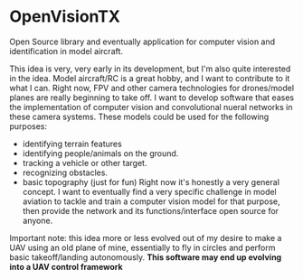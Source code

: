 # OpenVisionTX
Open Source library and eventually application for computer vision and identification in model aircraft.

This idea is very, very early in its development, but I'm also quite interested in the idea.
Model aircraft/RC is a great hobby, and I want to contribute to it what I can. Right now, FPV and other camera technologies for drones/model planes are really beginning to take off. I want to develop software that eases the implementation of computer vision and convolutional nueral networks in these camera systems. These models could be used for the following purposes:
- identifying terrain features
- identifying people/animals on the ground.
- tracking a vehicle or other target.
- recognizing obstacles.
- basic topography (just for fun)
Right now it's honestly a very general concept. I want to eventually find a very specific challenge in model aviation to tackle and train a computer vision model for that purpose, then provide the network and its functions/interface open source for anyone. 

Important note: this idea more or less evolved out of my desire to make a UAV using an old plane of mine, essentially to fly in circles and perform basic takeoff/landing autonomously. <strong> This software may end up evolving into a UAV control framework </strong>
